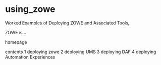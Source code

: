 # using_zowe
Worked Examples of Deploying ZOWE and Associated Tools,

ZOWE is ..

homepage

contents
1 deploying zowe
2 deploying UMS
3 deploying DAF
4 deploying Automation Experiences





